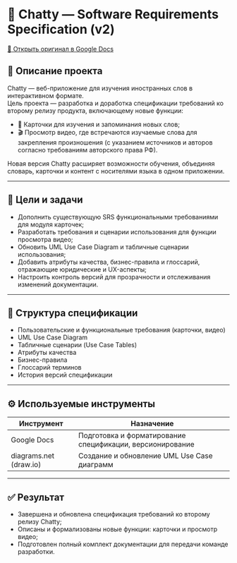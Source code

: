 # 💬 Chatty — Software Requirements Specification (v2)
[📄 Открыть оригинал в Google Docs](https://docs.google.com/document/d/1yRnTI4q4x8IB_nJ1ZYHoTgOAgd8G1SE-aYOF17dxRcU/edit?usp=sharing)

## 📘 Описание проекта
Chatty — веб-приложение для изучения иностранных слов в интерактивном формате.  
Цель проекта — разработка и доработка спецификации требований ко второму релизу продукта, включающему новые функции:

- 📇 Карточки для изучения и запоминания новых слов;  
- 🎬 Просмотр видео, где встречаются изучаемые слова для закрепления произношения (с указанием источников и авторов согласно требованиям авторского права РФ).

Новая версия Chatty расширяет возможности обучения, объединяя словарь, карточки и контент с носителями языка в одном приложении.

---

## 🎯 Цели и задачи
- Дополнить существующую SRS функциональными требованиями для модуля карточек;  
- Разработать требования и сценарии использования для функции просмотра видео;  
- Обновить UML Use Case Diagram и табличные сценарии использования;  
- Добавить атрибуты качества, бизнес-правила и глоссарий, отражающие юридические и UX-аспекты;  
- Настроить контроль версий для прозрачности и отслеживания изменений документации.

---

## 🧩 Структура спецификации
- Пользовательские и функциональные требования (карточки, видео)  
- UML Use Case Diagram  
- Табличные сценарии (Use Case Tables)  
- Атрибуты качества  
- Бизнес-правила  
- Глоссарий терминов  
- История версий спецификации  

---

## ⚙️ Используемые инструменты
| Инструмент | Назначение |
|-------------|------------|
| Google Docs | Подготовка и форматирование спецификации, версионирование |
| diagrams.net (draw.io) | Создание и обновление UML Use Case диаграмм |

---

## ✅ Результат
- Завершена и обновлена спецификация требований ко второму релизу Chatty;  
- Описаны и формализованы новые функции: карточки и просмотр видео;  
- Подготовлен полный комплект документации для передачи команде разработки.  
